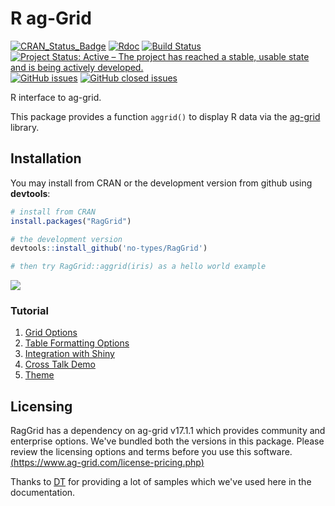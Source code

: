# R ag-Grid


[![CRAN_Status_Badge](https://www.r-pkg.org/badges/version/RagGrid?color=brightgreen)](https://cran.r-project.org/package=RagGrid)
[![Rdoc](http://www.rdocumentation.org/badges/version/RagGrid)](http://www.rdocumentation.org/packages/RagGrid)
[![Build Status](https://travis-ci.com/no-types/RagGrid.svg?branch=master)](https://travis-ci.com/no-types/RagGrid)
[![Project Status: Active – The project has reached a stable, usable state and is being actively developed.](http://www.repostatus.org/badges/latest/active.svg)](http://www.repostatus.org/#active)
[![GitHub issues](https://img.shields.io/github/issues-raw/no-types/RagGrid.svg)](https://github.com/no-types/RagGrid/issues)
[![GitHub closed issues](https://img.shields.io/github/issues-closed-raw/no-types/RagGrid.svg)](https://github.com/no-types/RagGrid/issues)

R interface to ag-grid.

This package provides a function `aggrid()` to display R data via the [ag-grid](https://www.ag-grid.com/) library.

## Installation


You may install from CRAN or the development version from github using **devtools**:

```r
# install from CRAN
install.packages("RagGrid")

# the development version
devtools::install_github('no-types/RagGrid')

# then try RagGrid::aggrid(iris) as a hello world example
```
![](https://github.com/no-types/RagGrid/raw/master/assets/aggrid-basic-usage.gif)

### Tutorial
1. [Grid Options](tutorial/basic-configuration.md)
2. [Table Formatting Options](tutorial/table-formatting.md)
3. [Integration with Shiny](tutorial/shiny.md)
4. [Cross Talk Demo](tutorial/cross-talk-demo.md)
5. [Theme](tutorial/theme.md)


## Licensing
RagGrid has a dependency on ag-grid v17.1.1 which provides community and enterprise options. We've bundled both the versions in this package. Please review the licensing options and terms before you use this software.  [(https://www.ag-grid.com/license-pricing.php)](https://www.ag-grid.com/license-pricing.php)

Thanks to [DT](https://rstudio.github.io/DT) for providing a lot of samples which we've used here in the documentation.
